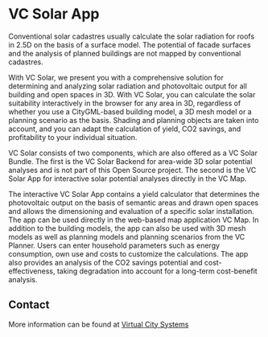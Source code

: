 # VC Solar App

Conventional solar cadastres usually calculate the solar radiation for roofs in 2.5D on the basis of a surface model.
The potential of facade surfaces and the analysis of planned buildings are not mapped by conventional cadastres.

With VC Solar, we present you with a comprehensive solution for determining and analyzing solar radiation and
photovoltaic output for all building and open spaces in 3D. With VC Solar, you can calculate the solar suitability
interactively in the browser for any area in 3D, regardless of whether you use a CityGML-based building model,
a 3D mesh model or a planning scenario as the basis. Shading and planning objects are taken into account, and you
can adapt the calculation of yield, CO2 savings, and profitability to your individual situation.

VC Solar consists of two components, which are also offered as a VC Solar Bundle. The first is the VC Solar Backend
for area-wide 3D solar potential analyses and is not part of this Open Source project. The second is the VC Solar App
for interactive solar potential analyses directly in the VC Map.

The interactive VC Solar App contains a yield calculator that determines the photovoltaic output on the basis of
semantic areas and drawn open spaces and allows the dimensioning and evaluation of a specific solar installation.
The app can be used directly in the web-based map application VC Map. In addition to the building models, the app
can also be used with 3D mesh models as well as planning models and planning scenarios from the VC Planner. Users
can enter household parameters such as energy consumption, own use and costs to customize the calculations. The app
also provides an analysis of the CO2 savings potential and cost-effectiveness, taking degradation into account for
a long-term cost-benefit analysis.

## Contact

More information can be found at [Virtual City Systems](https://vc.systems/)
